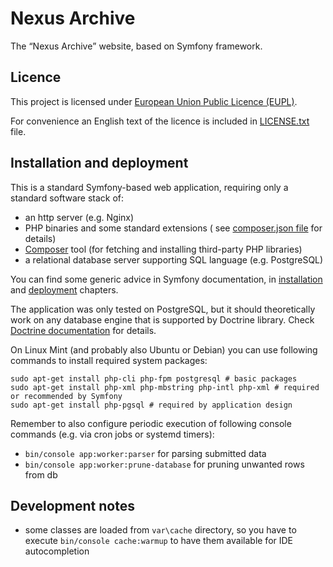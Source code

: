 # Nexus Archive

The <q>Nexus Archive</q> website, based on Symfony framework.

## Licence

This project is licensed under [European Union Public Licence (EUPL)][EUPL].

For convenience an English text of the licence is included
in [LICENSE.txt](LICENSE.txt) file.

## Installation and deployment

This is a standard Symfony-based web application, requiring only a standard
software stack of:

- an http server (e.g. Nginx)
- PHP binaries and some standard extensions (
  see [composer.json file](composer.json) for details)
- [Composer][Composer] tool (for fetching and installing third-party PHP
  libraries)
- a relational database server supporting SQL language (e.g. PostgreSQL)

You can find some generic advice in Symfony documentation,
in [installation][SymfonyInstallation]
and [deployment][SymfonyDeployment] chapters.

The application was only tested on PostgreSQL, but it should theoretically work
on any database engine that is supported by Doctrine library.
Check [Doctrine documentation][DoctrineVendors] for details.

On Linux Mint (and probably also Ubuntu or Debian) you can use following
commands to install required system packages:

```shell
sudo apt-get install php-cli php-fpm postgresql # basic packages
sudo apt-get install php-xml php-mbstring php-intl php-xml # required or recommended by Symfony
sudo apt-get install php-pgsql # required by application design
```

Remember to also configure periodic execution of following console commands
(e.g. via cron jobs or systemd timers):

- `bin/console app:worker:parser` for parsing submitted data
- `bin/console app:worker:prune-database` for pruning unwanted rows from db

## Development notes

- some classes are loaded from `var\cache` directory, so you have to
  execute `bin/console cache:warmup` to have them available for IDE
  autocompletion

[EUPL]:
https://joinup.ec.europa.eu/collection/eupl/eupl-text-eupl-12

[Composer]:
https://getcomposer.org/

[SymfonyInstallation]:
https://symfony.com/doc/current/setup.html

[SymfonyDeployment]:
https://symfony.com/doc/current/deployment.html

[DoctrineVendors]:
https://www.doctrine-project.org/projects/doctrine-dbal/en/latest/reference/introduction.html
